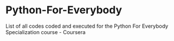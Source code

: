 # Python-For-Everybody
List of all codes coded and executed for the Python For Everybody Specialization course - Coursera
